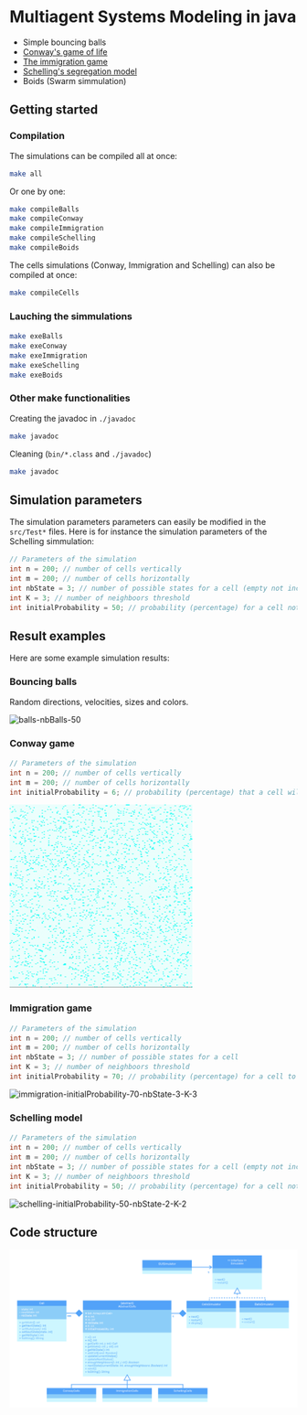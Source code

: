 # Multiagent Systems Modeling in java

- Simple bouncing balls
- [Conway's game of life](https://en.wikipedia.org/wiki/Conway%27s_Game_of_Life#Rules)
- [The immigration game](https://en.wikipedia.org/wiki/Cyclic_cellular_automaton)
- [Schelling's segregation model](http://nifty.stanford.edu/2014/mccown-schelling-model-segregation/)
- Boids (Swarm simmulation)

## Getting started

### Compilation

The simulations can be compiled all at once:
```sh
make all
```
Or one by one:
```sh
make compileBalls
make compileConway
make compileImmigration
make compileSchelling
make compileBoids
```

The cells simulations (Conway, Immigration and Schelling) can also be compiled at once:

```sh
make compileCells
```

### Lauching the simmulations

```sh
make exeBalls
make exeConway
make exeImmigration
make exeSchelling
make exeBoids
```

### Other make functionalities

Creating the javadoc in `./javadoc`

```sh
make javadoc
```
Cleaning (`bin/*.class` and `./javadoc`)
```sh
make javadoc
```

## Simulation parameters

The simulation parameters parameters can easily be modified in the `src/Test*` files. Here is for instance the simulation parameters of the Schelling simmulation:

```java
// Parameters of the simulation
int n = 200; // number of cells vertically
int m = 200; // number of cells horizontally
int nbState = 3; // number of possible states for a cell (empty not included)
int K = 3; // number of neighboors threshold
int initialProbability = 50; // probability (percentage) for a cell not to start empty
```

## Result examples

Here are some example simulation results:

### Bouncing balls

Random directions, velocities, sizes and colors.

![balls-nbBalls-50](results/balls-nbBalls-50.gif)

### Conway game
```java
// Parameters of the simulation
int n = 200; // number of cells vertically
int m = 200; // number of cells horizontally
int initialProbability = 6; // probability (percentage) that a cell will begin the simulation alive
```

![conway-initialProbability-6-nbState-2-K-3](results/conway-initialProbability-6-nbState-2-K-3.gif)

### Immigration game

```java
// Parameters of the simulation
int n = 200; // number of cells vertically
int m = 200; // number of cells horizontally
int nbState = 3; // number of possible states for a cell
int K = 3; // number of neighboors threshold
int initialProbability = 70; // probability (percentage) for a cell to start at a state > 0
```

![immigration-initialProbability-70-nbState-3-K-3](results/immigration-initialProbability-70-nbState-3-K-3.gif)

### Schelling model

```java
// Parameters of the simulation
int n = 200; // number of cells vertically
int m = 200; // number of cells horizontally
int nbState = 3; // number of possible states for a cell (empty not included)
int K = 3; // number of neighboors threshold
int initialProbability = 50; // probability (percentage) for a cell not to start empty
```

![schelling-initialProbability-50-nbState-2-K-2](results/schelling-initialProbability-50-nbState-2-K-2.gif)

## Code structure

![uml](results/uml.png)
